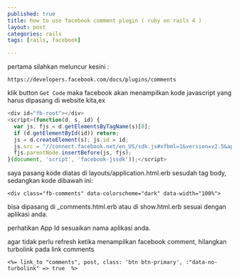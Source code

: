 ```yaml
---
published: true
title: how to use facebook comment plugin ( ruby on rails 4 )
layout: post
categories: rails
tags: [rails, facebook]

---
```

pertama silahkan meluncur kesini :

```
https://developers.facebook.com/docs/plugins/comments
```

klik button `Get Code` maka facebook akan menampilkan kode javascript yang harus dipasang di website kita,ex

```javascript
<div id="fb-root"></div>
<script>(function(d, s, id) {
  var js, fjs = d.getElementsByTagName(s)[0];
  if (d.getElementById(id)) return;
  js = d.createElement(s); js.id = id;
  js.src = "//connect.facebook.net/en_US/sdk.js#xfbml=1&version=v2.5&appId=474xxxxxxx";
  fjs.parentNode.insertBefore(js, fjs);
}(document, 'script', 'facebook-jssdk'));</script>
```
saya pasang kode diatas di layouts/application.html.erb sesudah tag body,
sedangkan kode dibawah ini:

```erb
<div class="fb-comments" data-colorscheme="dark" data-width="100%">
```

bisa dipasang di _comments.html.erb atau di show.html.erb sesuai dengan aplikasi anda.

perhatikan App Id sesuaikan nama aplikasi anda.

agar tidak perlu refresh ketika menampilkan facebook comment, hilangkan turbolink pada link comments

```erb
<%= link_to "comments", post, class: 'btn btn-primary', :"data-no-turbolink" => true  %>
```